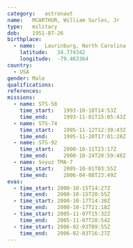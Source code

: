 ```yaml
---
category:	astronaut
name:	MCARTHUR, William Surles, Jr
type:	military
dob:	1951-07-26
birthplace:
  - name:	Laurinburg, North Carolina
    latitude:	34.774342
    longitude:	-79.463364
country:
  - USA
gender:	Male
qualifications:
references:
missions:
  - name: STS-58
    time_start:   1993-10-18T14:53Z
    time_end:     1993-11-01T15:05:43Z
  - name: STS-74
    time_start:   1995-11-12T12:30:43Z
    time_end:     1995-11-20T17:01:28Z
  - name: STS-92
    time_start:   2000-10-11T23:17Z
    time_end:     2000-10-24T20:59:48Z
  - name: Soyuz TMA-7
    time_start:   2005-10-01T03:55Z
    time_end:     2006-04-08T23:49Z
evas:
  - time_start: 2000-10-15T14:27Z
    time_end:   2000-10-15T20:55Z
  - time_start: 2000-10-17T14:30Z
    time_end:   2000-10-17T21:18Z
  - time_start: 2005-11-07T15:32Z
    time_end:   2005-11-07T20:54Z
  - time_start: 2006-02-03T09:55Z
    time_end:   2006-02-03T16:27Z
---
```

